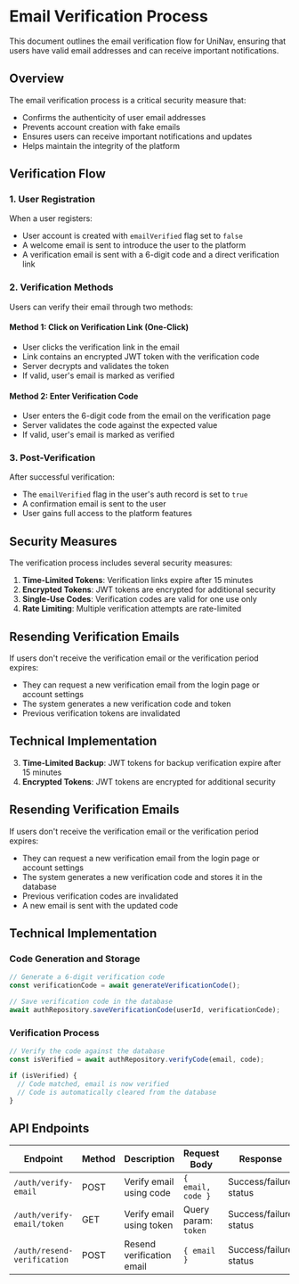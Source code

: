 # Email Verification Process

This document outlines the email verification flow for UniNav, ensuring that users have valid email addresses and can receive important notifications.

## Overview

The email verification process is a critical security measure that:

- Confirms the authenticity of user email addresses
- Prevents account creation with fake emails
- Ensures users can receive important notifications and updates
- Helps maintain the integrity of the platform

## Verification Flow

### 1. User Registration

When a user registers:

- User account is created with `emailVerified` flag set to `false`
- A welcome email is sent to introduce the user to the platform
- A verification email is sent with a 6-digit code and a direct verification link

### 2. Verification Methods

Users can verify their email through two methods:

#### Method 1: Click on Verification Link (One-Click)

- User clicks the verification link in the email
- Link contains an encrypted JWT token with the verification code
- Server decrypts and validates the token
- If valid, user's email is marked as verified

#### Method 2: Enter Verification Code

- User enters the 6-digit code from the email on the verification page
- Server validates the code against the expected value
- If valid, user's email is marked as verified

### 3. Post-Verification

After successful verification:

- The `emailVerified` flag in the user's auth record is set to `true`
- A confirmation email is sent to the user
- User gains full access to the platform features

## Security Measures

The verification process includes several security measures:

1. **Time-Limited Tokens**: Verification links expire after 15 minutes
2. **Encrypted Tokens**: JWT tokens are encrypted for additional security
3. **Single-Use Codes**: Verification codes are valid for one use only
4. **Rate Limiting**: Multiple verification attempts are rate-limited

## Resending Verification Emails

If users don't receive the verification email or the verification period expires:

- They can request a new verification email from the login page or account settings
- The system generates a new verification code and token
- Previous verification tokens are invalidated

## Technical Implementation

3. **Time-Limited Backup**: JWT tokens for backup verification expire after 15 minutes
4. **Encrypted Tokens**: JWT tokens are encrypted for additional security

## Resending Verification Emails

If users don't receive the verification email or the verification period expires:

- They can request a new verification email from the login page or account settings
- The system generates a new verification code and stores it in the database
- Previous verification codes are invalidated
- A new email is sent with the updated code

## Technical Implementation

### Code Generation and Storage

```typescript
// Generate a 6-digit verification code
const verificationCode = await generateVerificationCode();

// Save verification code in the database
await authRepository.saveVerificationCode(userId, verificationCode);
```

### Verification Process

```typescript
// Verify the code against the database
const isVerified = await authRepository.verifyCode(email, code);

if (isVerified) {
  // Code matched, email is now verified
  // Code is automatically cleared from the database
}
```

## API Endpoints

| Endpoint                    | Method | Description               | Request Body         | Response               |
| --------------------------- | ------ | ------------------------- | -------------------- | ---------------------- |
| `/auth/verify-email`        | POST   | Verify email using code   | `{ email, code }`    | Success/failure status |
| `/auth/verify-email/token`  | GET    | Verify email using token  | Query param: `token` | Success/failure status |
| `/auth/resend-verification` | POST   | Resend verification email | `{ email }`          | Success/failure status |

